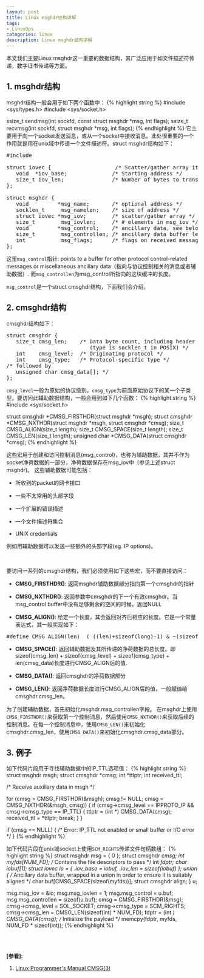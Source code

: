 ```yaml
---
layout: post
title: Linux msghdr结构讲解
tags:
- LinuxOps
categories: linux
description: Linux msghdr结构讲解
---
```



本文我们主要Linux msghdr这一重要的数据结构，其广泛应用于如文件描述符传递，数字证书传递等方面。



<!-- more -->


## 1. msghdr结构

msghdr结构一般会用于如下两个函数中：
{% highlight string %}
#include <sys/types.h>
#include <sys/socket.h>

ssize_t sendmsg(int sockfd, const struct msghdr *msg, int flags);
ssize_t recvmsg(int sockfd, struct msghdr *msg, int flags);
{% endhighlight %}
它主要用于向一个socket发送消息，或从一个socket中接收消息。此处很重要的一个作用就是用在unix域中传递一个文件描述符。struct msghdr结构如下：
<pre>
#include <sys/socket.h>

struct iovec {                    /* Scatter/gather array items */
   void  *iov_base;              /* Starting address */
   size_t iov_len;               /* Number of bytes to transfer */
};

struct msghdr {
   void         *msg_name;       /* optional address */
   socklen_t     msg_namelen;    /* size of address */
   struct iovec *msg_iov;        /* scatter/gather array */
   size_t        msg_iovlen;     /* # elements in msg_iov */
   void         *msg_control;    /* ancillary data, see below */
   size_t        msg_controllen; /* ancillary data buffer len */
   int           msg_flags;      /* flags on received message */
};
</pre>

这里```msg_control```指针: points to a buffer for other protocol control-related messages or miscellaneous ancillary data（指向与协议控制相关的消息或者辅助数据）. 而```msg_controllen```为msg_control所指向的这块缓冲的长度。

```msg_control```是一个struct cmsghdr结构，下面我们会介绍。


## 2. cmsghdr结构

cmsghdr结构如下：
<pre>
struct cmsghdr {
   size_t cmsg_len;    /* Data byte count, including header
                          (type is socklen_t in POSIX) */
   int    cmsg_level;  /* Originating protocol */
   int    cmsg_type;   /* Protocol-specific type */
/* followed by
   unsigned char cmsg_data[]; */
};
</pre>
```cmsg_level```一般为原始的协议级别，```cmsg_type```为前面原始协议下的某一个子类型。要访问此辅助数据结构，一般会用到如下几个函数：
{% highlight string %}
#include <sys/socket.h>

struct cmsghdr *CMSG_FIRSTHDR(struct msghdr *msgh);
struct cmsghdr *CMSG_NXTHDR(struct msghdr *msgh, struct cmsghdr
*cmsg);
size_t CMSG_ALIGN(size_t length);
size_t CMSG_SPACE(size_t length);
size_t CMSG_LEN(size_t length);
unsigned char *CMSG_DATA(struct cmsghdr *cmsg);
{% endhighlight %}


这些宏用于创建和访问控制消息(msg_control)，也称为辅助数据，其并不作为socket净荷数据的一部分，净荷数据保存在msg_iov中（参见上述struct msghdr)。 这些辅助数据可能包括：

* 所收到的packet的网卡接口

* 一些不太常用的头部字段

* 一个扩展的错误描述

* 一个文件描述符集合

* UNIX credentials

例如用辅助数据可以发送一些额外的头部字段(eg. IP options)。

<br />

要访问一系列的cmsghdr结构，我们必须使用如下这些宏，而不要直接访问：

* **CMSG_FIRSTHDR()**: 返回msghdr辅助数据部分指向第一个cmsghdr的指针

* **CMSG_NXTHDR()**: 返回参数中cmsghdr的下一个有效cmsghdr。当msg_control buffer中没有足够剩余的空间的时候，返回NULL

* **CMSG_ALIGN()**:  给定一个长度，其会返回对齐后相应的长度。它是一个常量表达式，其一般实现如下：
<pre>
#define CMSG_ALIGN(len)  ( ((len)+sizeof(long)-1) & ~(sizeof(long)-1) ) 
</pre>

* **CMSG_SPACE()**: 返回辅助数据及其所传递的净荷数据的总长度。即sizeof(cmsg_len) + sizeof(cmsg_level) + sizeof(cmsg_type) + len(cmsg_data)长度进行CMSG_ALIGN后的值.

* **CMSG_DATA()**: 返回cmsghdr的净荷数据部分 

* **CMSG_LEN()**: 返回净荷数据长度进行CMSG_ALIGN后的值，一般赋值给cmsghdr.cmsg_len。


为了创建辅助数据，首先初始化msghdr.msg_controllen字段。 在msghdr上使用```CMSG_FIRSTHDR()```来获取第一个控制消息，然后使用```CMSG_NXTHDR()```来获取后续的控制消息。在每一个控制消息中，使用```CMSG_LEN()```来初始化cmsghdr.cmsg_len，使用```CMSG_DATA()```来初始化cmsghdr.cmsg_data部分。



## 3. 例子
如下代码片段用于寻找辅助数据中的IP_TTL选项值：
{% highlight string %}
struct msghdr msgh;
struct cmsghdr *cmsg;
int *ttlptr;
int received_ttl;

/* Receive auxiliary data in msgh */

for (cmsg = CMSG_FIRSTHDR(&msgh); cmsg != NULL;
       cmsg = CMSG_NXTHDR(&msgh, cmsg)) {
   if (cmsg->cmsg_level == IPPROTO_IP
           && cmsg->cmsg_type == IP_TTL) {
       ttlptr = (int *) CMSG_DATA(cmsg);
       received_ttl = *ttlptr;
       break;
   }
}

if (cmsg == NULL) {
   /* Error: IP_TTL not enabled or small buffer or I/O error */
}
{% endhighlight %}


如下代码片段在unix域socket上使用```SCM_RIGHTS```传递文件句柄数组：
{% highlight string %}
struct msghdr msg = { 0 };
struct cmsghdr *cmsg;
int myfds[NUM_FD];  /* Contains the file descriptors to pass */
int *fdptr;
char iobuf[1];
struct iovec io = {
   .iov_base = iobuf,
   .iov_len = sizeof(iobuf)
};
union {         /* Ancillary data buffer, wrapped in a union
				  in order to ensure it is suitably aligned */
   char buf[CMSG_SPACE(sizeof(myfds))];
   struct cmsghdr align;
} u;

msg.msg_iov = &io;
msg.msg_iovlen = 1;
msg.msg_control = u.buf;
msg.msg_controllen = sizeof(u.buf);
cmsg = CMSG_FIRSTHDR(&msg);
cmsg->cmsg_level = SOL_SOCKET;
cmsg->cmsg_type = SCM_RIGHTS;
cmsg->cmsg_len = CMSG_LEN(sizeof(int) * NUM_FD);
fdptr = (int *) CMSG_DATA(cmsg);    /* Initialize the payload */
memcpy(fdptr, myfds, NUM_FD * sizeof(int));
{% endhighlight %}



<br />
<br />

**[参看]:**

1. [Linux Programmer's Manual CMSG(3)](http://www.man7.org/linux/man-pages/man3/cmsg.3.html)


<br />
<br />
<br />



